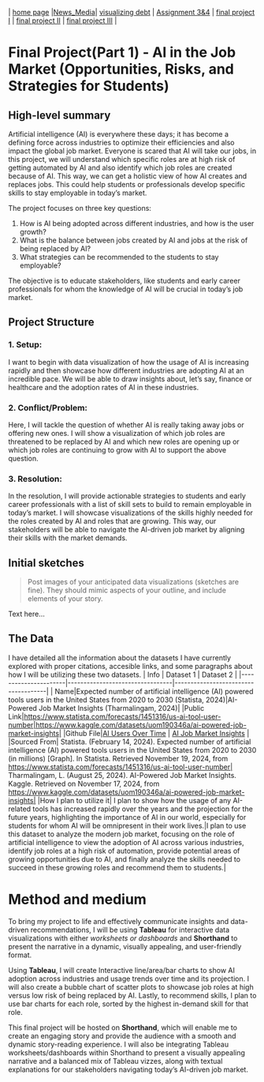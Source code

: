 | [home page](https://hjayanne.github.io/Portfolio_hjayanne/) |[News_Media](newsdemo)| [visualizing debt](visualizing-government-debt) | [Assignment 3&4](critique-by-design) | [final project I](final-project-part-one) | [final project II](final-project-part-two) | [final project III](final-project-part-three) |

# Final Project(Part 1) - AI in the Job Market (Opportunities, Risks, and Strategies for Students)

## High-level summary
Artificial intelligence (AI) is everywhere these days; it has become a defining force across industries to optimize their efficiencies and also impact the global job market. Everyone is scared that AI will take our jobs, in this project, we will understand which specific roles are at high risk of getting automated by AI and also identify which job roles are created because of AI. This way, we can get a holistic view of how AI creates and replaces jobs. This could help students or professionals develop specific skills to stay employable in today’s market.

The project focuses on three key questions:
1.	How is AI being adopted across different industries, and how is the user growth?
2.	What is the balance between jobs created by AI and jobs at the risk of being replaced by AI?
3.	 What strategies can be recommended to the students to stay employable?

The objective is to educate stakeholders, like students and early career professionals for whom the knowledge of AI will be crucial in today’s job market.

## Project Structure
### 1. Setup: 
I want to begin with data visualization of how the usage of AI is increasing rapidly and then showcase how different industries are adopting AI at an incredible pace.  We will be able to draw insights about, let’s say, finance or healthcare and the adoption rates of AI in these industries.

### 2. Conflict/Problem: 
Here, I will tackle the question of whether AI is really taking away jobs or offering new ones. I will show a visualization of which job roles are threatened to be replaced by AI and which new roles are opening up or which job roles are continuing to grow with AI to support the above question. 

### 3. Resolution: 
In the resolution, I will provide actionable strategies to students and early career professionals with a list of skill sets to build to remain employable in today’s market. I will showcase visualizations of the skills highly needed for the roles created by AI and roles that are growing. This way, our stakeholders will be able to navigate the AI-driven job market by aligning their skills with the market demands. 

## Initial sketches
> Post images of your anticipated data visualizations (sketches are fine). They should mimic aspects of your outline, and include elements of your story.  

Text here...

## The Data
I have detailed all the information about the datasets I have currently explored with proper citations, accesible links, and some paragraphs about how I will be utilizing these two datasets.
| Info | Dataset 1 | Dataset 2 |
|----------------------|---------------------------------|-------------------------------------|
| Name|Expected number of artificial intelligence (AI) powered tools users in the United States from 2020 to 2030 (Statista, 2024)|AI-Powered Job Market Insights (Tharmalingam, 2024)|
|Public Link|https://www.statista.com/forecasts/1451316/us-ai-tool-user-number|https://www.kaggle.com/datasets/uom190346a/ai-powered-job-market-insights|
|Github File|[AI Users Over Time](AI_users_over_time) | [AI Job Market Insights](ai_job_market_insights) |
|Sourced From| Statista. (February 14, 2024). Expected number of artificial intelligence (AI) powered tools users in the United States from 2020 to 2030 (in millions) [Graph]. In Statista. Retrieved November 19, 2024, from https://www.statista.com/forecasts/1451316/us-ai-tool-user-number| Tharmalingam, L. (August 25, 2024). AI-Powered Job Market Insights. Kaggle. Retrieved on November 17, 2024, from https://www.kaggle.com/datasets/uom190346a/ai-powered-job-market-insights|
|How I plan to utilize it| I plan to show how the usage of any AI-related tools has increased rapidly over the years and the projection for the future years, highlighting the importance of AI in our world, especially for students for whom AI will be omnipresent in their work lives.|I plan to use this dataset to analyze the modern job market, focusing on the role of artificial intelligence to view the adoption of AI across various industries, identify job roles at a high risk of automation, provide potential areas of growing opportunities due to AI, and finally analyze the skills needed to succeed in these growing roles and recommend them to students.|

# Method and medium
To bring my project to life and effectively communicate insights and data-driven recommendations, I will be using **Tableau** for interactive data visualizations with either *worksheets or dashboards* and **Shorthand** to present the narrative in a dynamic, visually appealing, and user-friendly format.

Using **Tableau**, I will create Interactive line/area/bar charts to show AI adoption across industries and usage trends over time and its projection. I will also create a bubble chart of scatter plots to showcase job roles at high versus low risk of being replaced by AI. Lastly, to recommend skills, I plan to use bar charts for each role, sorted by the highest in-demand skill for that role. 

This final project will be hosted on **Shorthand**, which will enable me to create an engaging story and provide the audience with a smooth and dynamic story-reading experience. I will also be integrating Tableau worksheets/dashboards within Shorthand to present a visually appealing narrative and a balanced mix of Tableau vizzes, along with textual explanations for our stakeholders navigating today’s AI-driven job market. 
